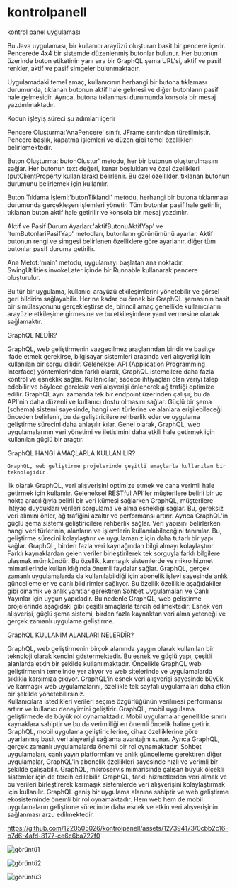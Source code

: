 # kontrolpanell
kontrol panel uygulaması

Bu Java uygulaması, bir kullanıcı arayüzü oluşturan basit bir pencere içerir. Pencerede 4x4 bir sistemde düzenlenmiş butonlar bulunur. Her butonun üzerinde buton etiketinin yanı sıra bir GraphQL şema URL'si, aktif ve pasif renkler, aktif ve pasif simgeler bulunmaktadır.

Uygulamadaki temel amaç, kullanıcının herhangi bir butona tıklaması durumunda, tıklanan butonun aktif hale gelmesi ve diğer butonların pasif hale gelmesidir. Ayrıca, butona tıklanması durumunda konsola bir mesaj yazdırılmaktadır.

Kodun işleyiş süreci şu adımları içerir

Pencere Oluşturma:'AnaPencere' sınıfı, JFrame sınıfından türetilmiştir. Pencere başlık, kapatma işlemleri ve düzen gibi temel özellikleri belirlemektedir.

Buton Oluşturma:'butonOlustur' metodu, her bir butonun oluşturulmasını sağlar. Her butonun text değeri, kenar boşlukları ve özel özellikleri (putClientProperty kullanılarak) belirlenir. Bu özel özellikler, tıklanan butonun durumunu belirlemek için kullanılır.

Buton Tıklama İşlemi:'butonTiklandi' metodu, herhangi bir butona tıklanması durumunda gerçekleşen işlemleri yönetir. Tüm butonlar pasif hale getirilir, tıklanan buton aktif hale getirilir ve konsola bir mesaj yazdırılır.

Aktif ve Pasif Durum Ayarları:'aktifButonuAktifYap' ve 'tumButonlariPasifYap' metodları, butonların görünümünü ayarlar. Aktif butonun rengi ve simgesi belirlenen özelliklere göre ayarlanır, diğer tüm butonlar pasif duruma getirilir.

Ana Metot:'main' metodu, uygulamayı başlatan ana noktadır. SwingUtilities.invokeLater içinde bir Runnable kullanarak pencere oluşturulur.

Bu tür bir uygulama, kullanıcı arayüzü etkileşimlerini yönetebilir ve görsel geri bildirim sağlayabilir. Her ne kadar bu örnek bir GraphQL şemasının basit bir simülasyonunu gerçekleştirse de, birincil amaç genellikle kullanıcıların arayüzle etkileşime girmesine ve bu etkileşimlere yanıt vermesine olanak sağlamaktır.


GraphQL NEDİR?

  GraphQL, web geliştirmenin vazgeçilmez araçlarından biridir ve basitçe ifade etmek gerekirse, bilgisayar sistemleri arasında veri alışverişi için kullanılan bir sorgu dilidir. Geleneksel API (Application Programming Interface) yöntemlerinden farklı olarak, GraphQL istemcilere daha fazla kontrol ve esneklik sağlar. Kullanıcılar, sadece ihtiyaçları olan veriyi talep edebilir ve böylece gereksiz veri alışverişi önlenerek ağ trafiği optimize edilir. GraphQL aynı zamanda tek bir endpoint üzerinden çalışır, bu da API'nin daha düzenli ve kullanıcı dostu olmasını sağlar. Güçlü bir şema (schema) sistemi sayesinde, hangi veri türlerine ve alanlara erişilebileceği önceden belirlenir, bu da geliştiricilere rehberlik eder ve uygulama geliştirme sürecini daha anlaşılır kılar. Genel olarak, GraphQL, web uygulamalarının veri yönetimi ve iletişimini daha etkili hale getirmek için kullanılan güçlü bir araçtır.


GraphQL HANGİ AMAÇLARLA KULLANILIR?

    GraphQL, web geliştirme projelerinde çeşitli amaçlarla kullanılan bir teknolojidir.
 İlk olarak GraphQL, veri alışverişini optimize etmek ve daha verimli hale getirmek için kullanılır.
 Geleneksel RESTful API'ler müşterilere belirli bir uç nokta aracılığıyla belirli bir veri kümesi sağlarken GraphQL, müşterilere ihtiyaç duydukları verileri sorgulama ve alma esnekliği sağlar.
 Bu, gereksiz veri alımını önler, ağ trafiğini azaltır ve performansı artırır.
 Ayrıca GraphQL'in güçlü şema sistemi geliştiricilere rehberlik sağlar.
 Veri yapısını belirlerken hangi veri türlerinin, alanların ve işlemlerin kullanılabileceğini tanımlar.
 Bu, geliştirme sürecini kolaylaştırır ve uygulamanız için daha tutarlı bir yapı sağlar.
 GraphQL, birden fazla veri kaynağından bilgi almayı kolaylaştırır.
 Farklı kaynaklardan gelen veriler birleştirilerek tek sorguyla farklı bilgilere ulaşmak mümkündür.
 Bu özellik, karmaşık sistemlerde ve mikro hizmet mimarilerinde kullanıldığında önemli faydalar sağlar.
 GraphQL, gerçek zamanlı uygulamalarda da kullanılabildiği için abonelik işlevi sayesinde anlık güncellemeler ve canlı bildirimler sağlıyor.
 Bu özellik özellikle aşağıdakiler gibi dinamik ve anlık yanıtlar gerektiren Sohbet Uygulamaları ve Canlı Yayınlar için uygun yapıdadır.
 Bu nedenle GraphQL, web geliştirme projelerinde aşağıdaki gibi çeşitli amaçlarla tercih edilmektedir: 
 Esnek veri alışverişi, güçlü şema sistemi, birden fazla kaynaktan veri alma yeteneği ve gerçek zamanlı uygulama geliştirme.
 


GraphQL KULLANIM ALANLARI NELERDİR?

   GraphQL, web geliştirmenin birçok alanında yaygın olarak kullanılan bir teknoloji olarak kendini göstermektedir.
 Bu esnek ve güçlü yapı, çeşitli alanlarda etkin bir şekilde kullanılmaktadır.
 Öncelikle GraphQL web geliştirmenin temelinde yer alıyor ve web sitelerinde ve uygulamalarda sıklıkla karşımıza çıkıyor.
 GraphQL'in  esnek veri alışverişi sayesinde büyük ve karmaşık web uygulamalarını, özellikle tek sayfalı uygulamaları  daha etkin bir şekilde yönetebilirsiniz.   
 Kullanıcılara istedikleri verileri seçme özgürlüğünün verilmesi performansı artırır ve kullanıcı deneyimini geliştirir.
 GraphQL, mobil uygulama geliştirmede de  büyük  rol oynamaktadır.
 Mobil uygulamalar genellikle sınırlı kaynaklara sahiptir ve bu da verimliliği en önemli öncelik haline getirir.
 GraphQL, mobil uygulama geliştiricilerine, cihaz özelliklerine göre uyarlanmış basit veri alışverişi sağlama avantajını sunar.
 Ayrıca GraphQL, gerçek zamanlı uygulamalarda  önemli bir rol oynamaktadır.
 Sohbet uygulamaları, canlı yayın platformları ve  anlık güncelleme gerektiren diğer uygulamalar, GraphQL'in abonelik özellikleri sayesinde hızlı ve verimli bir şekilde çalışabilir.
 GraphQL, mikroservis mimarisinde çalışan büyük ölçekli sistemler için de  tercih edilebilir.
 GraphQL, farklı hizmetlerden veri almak ve bu verileri birleştirerek karmaşık sistemlerde veri alışverişini kolaylaştırmak için kullanılır.
 GraphQL geniş bir uygulama alanına sahiptir ve web geliştirme ekosisteminde önemli bir rol oynamaktadır.
 Hem web  hem de mobil uygulamaların geliştirme sürecinde daha esnek ve etkin veri alışverişinin sağlanması arzu edilmektedir.

https://github.com/1220505026/kontrolpanell/assets/127394173/0cbb2c16-b7d6-4afd-8177-ce6c6ba727f0



![görüntü1](https://github.com/1220505026/kontrolpanell/assets/127394173/074953ab-98f5-4359-840f-a0d1c642dc0f)

![görüntü2](https://github.com/1220505026/kontrolpanell/assets/127394173/7be62570-ea2c-454e-8cb8-c09a1f3a1248)

![görüntü3](https://github.com/1220505026/kontrolpanell/assets/127394173/b32b91e4-202f-4298-a57b-5423489047fd)
